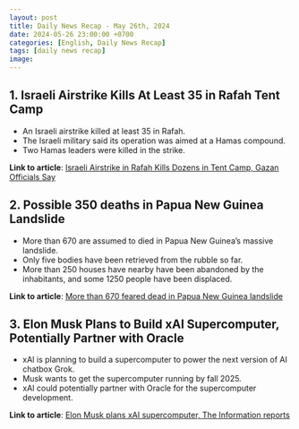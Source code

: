 ```yaml
---
layout: post
title: Daily News Recap - May 26th, 2024
date: 2024-05-26 23:00:00 +0700
categories: [English, Daily News Recap]
tags: [daily news recap]
image:
---
```


## 1. Israeli Airstrike Kills At Least 35 in Rafah Tent Camp

- An Israeli airstrike killed at least 35 in Rafah.
- The Israeli military said its operation was aimed at a Hamas compound.
- Two Hamas leaders were killed in the strike.

**Link to article**: [Israeli Airstrike in Rafah Kills Dozens in Tent Camp, Gazan Officials Say](https://www.nytimes.com/live/2024/05/26/world/israel-gaza-war-hamas-rafah)

## 2. Possible 350 deaths in Papua New Guinea Landslide

- More than 670 are assumed to died in Papua New Guinea’s massive landslide.
- Only five bodies have been retrieved from the rubble so far.
- More than 250 houses have nearby have been abandoned by the inhabitants, and some 1250 people have been displaced.

**Link to article**: [More than 670 feared dead in Papua New Guinea landslide](https://www.reuters.com/world/asia-pacific/more-than-4000-likely-impacted-by-papua-new-guinea-landslide-aid-group-says-2024-05-26/)

## 3. Elon Musk Plans to Build xAI Supercomputer, Potentially Partner with Oracle

- xAI is planning to build a supercomputer to power the next version of AI chatbox Grok.
- Musk wants to get the supercomputer running by fall 2025.
- xAI could potentially partner with Oracle for the supercomputer development.

**Link to article**: [Elon Musk plans xAI supercomputer, The Information reports](https://www.reuters.com/technology/elon-musk-plans-xai-supercomputer-information-reports-2024-05-25/)
